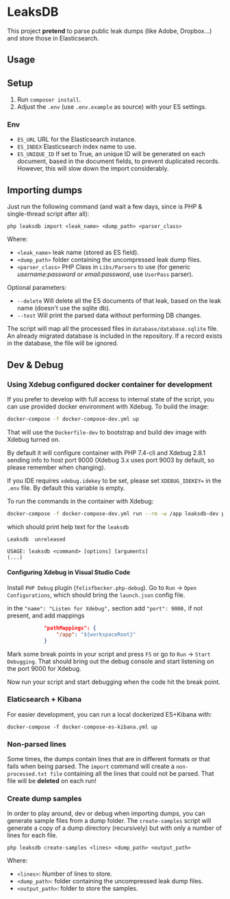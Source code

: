 # LeaksDB

This project **pretend** to parse public leak dumps (like Adobe, Dropbox...) and store those in Elasticsearch.

## Usage

## Setup

1) Run `composer install`.
2) Adjust the `.env` (use `.env.example` as source) with your ES settings.

### Env
* `ES_URL` URL for the Elasticsearch instance.
* `ES_INDEX` Elasticsearch index name to use.
* `ES_UNIQUE_ID` If set to True, an unique ID will be generated on each document, based in the document fields, to prevent duplicated records. However, this will slow down the import considerably.

## Importing dumps

Just run the following command (and wait a few days, since is PHP & single-thread script after all):

```
php leaksdb import <leak_name> <dump_path> <parser_class>
```

Where:
* `<leak_name>` leak name (stored as ES field).
* `<dump_path>` folder containing the uncompressed leak dump files.
* `<parser_class>` PHP Class in `Libs/Parsers` to use (for generic *username:password* or *email:password*, use `UserPass` parser).

Optional parameters:
* `--delete` Will delete all the ES documents of that leak, based on the leak name (doesn't use the sqlite db).
* `--test` Will print the parsed data without performing DB changes.

The script will map all the processed files in `database/database.sqlite` file. An already migrated database is included in the repository. If a record exists in the database, the file will be ignored.

## Dev & Debug

### Using Xdebug configured docker container for development

If you prefer to develop with full access to internal state of the script, you can use provided docker environment with Xdebug. 
To build the image:

```sh
docker-compose -f docker-compose-dev.yml up  
```

That will use the `Dockerfile-dev` to bootstrap and build dev image with Xdebug turned on.


By default it will configure container with PHP 7.4-cli and Xdebug 2.8.1 sending info to host port 9000 (Xdebug 3.x uses port 9003 by default, so please remember when changing).

If you IDE requires `xdebug.idekey` to be set, please set `XDEBUG_IDEKEY=` in the `.env` file. By default this variable is empty.

To run the commands in the container with Xdebug:

```sh
docker-compose -f docker-compose-dev.yml run --rm -w /app leaksdb-dev php leaksdb 
```

which should print help text for the `leaksdb` 
```
Leaksdb  unreleased

USAGE: leaksdb <command> [options] [arguments] 
(...)
```

#### Configuring Xdebug in Visual Studio Code 
Install `PHP Debug` plugin (`felixfbecker.php-debug`).
Go to `Run` -> `Open Configurations`, which should bring the `launch.json` config file.

in the `"name": "Listen for Xdebug",` section add `"port": 9000,` if not present, and add mappings

```json
            "pathMappings": {
                "/app": "${workspaceRoot}"
            }
```

Mark some break points in your script and press `F5` or go to `Run` -> `Start Debugging`. That should bring out the debug console and start listening on the port 9000 for Xdebug. 

Now run your script and start debugging when the code hit the break point. 

### Elaticsearch + Kibana

For easier development, you can run a local dockerized ES+Kibana with:

```
docker-compose -f docker-compose-es-kibana.yml up
```

### Non-parsed lines

Some times, the dumps contain lines that are in different formats or that fails when being parsed.
The `import` command will create a `non-processed.txt file` containing all the lines that could not be parsed.
That file will be **deleted** on each run!

### Create dump samples

In order to play around, dev or debug when importing dumps, you can generate sample files from a dump folder.
The `create-samples` script will generate a copy of a dump directory (recursively) but with only a number of lines for each file.

```
php leaksdb create-samples <lines> <dump_path> <output_path>
```

Where:
* `<lines>`: Number of lines to store.
* `<dump_path>`: folder containing the uncompressed leak dump files.
* `<output_path>`: folder to store the samples.
